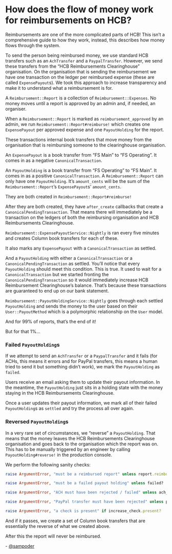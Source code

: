 # How does the flow of money work for reimbursements on HCB?

Reimbursements are one of the more complicated parts of HCB! This isn’t a comprehensive guide to how they work, instead, this describes how money flows through the system. 

To send the person being reimbursed money, we use standard HCB transfers such as an `AchTransfer` and a `PaypalTransfer`. However, we send these transfers from the “HCB Reimbursements Clearinghouse” organisation. On the organisation that is sending the reimbursement we have one transaction on the ledger per reimbursed expense (these are called `ExpensePayout`s). We took this approach to increase transparency and make it to understand what a reimbursement is for.

A `Reimbursement::Report` is a collection of `Reimbursement::Expenses`. No money moves until a report is approved by an admin and, if needed, an organiser. 

When a `Reimbursement::Report` is marked as `reimbursement_approved` by an admin, we run `Reimbursement::Report#reimburse!` which creates one `ExpensePayout` per approved expense and one `PayoutHolding` for the report.

These transactions internal book transfers that move money from the organisation that is reimbursing someone to the clearinghouse organisation.

An `ExpensePayout` is a book transfer from “FS Main” to “FS Operating”. It comes in as a negative `CanonicalTransaction`.

An `PayoutHolding` is a book transfer from “FS Operating” to “FS Main”. It comes in as a positive `CanonicalTransaction`. A `Reimbursement::Report` can only have one `PayoutHolding`. It’s `amount_cents` will be the sum of the `Reimbursement::Report`’s `ExpensePayout`s’ `amount_cents`.

They are both created in `Reimbursement::Report#reimburse!` 

After they are both created, they have `after_create` callbacks that create a `CanonicalPendingTransaction`. That means there will immediately be a transaction on the ledgers of both the reimbursing organisation and HCB Reimbursements Clearinghouse.

`Reimbursement::ExpensePayoutService::Nightly` is ran every five minutes and creates Column book transfers for each of these. 

It also marks any `ExpensePayout` with a `CanonicalTransaction` as settled.

And a `PayoutHolding` with either a `CanonicalTransaction` or a `CanonicalPendingTransaction` as settled. You’ll notice that every `PayoutHolding` should meet this condition. This is true. It used to wait for a `CanonicalTransaction` but we started fronting the `CanonicalPendingTransaction` so it would immediately increase HCB Reimbursement Clearinghouse’s balance. That’s because these transactions are guaranteed to end up on our bank statement. 

`Reimbursement::PayoutHoldingService::Nightly` goes through each settled `PayoutHolding` and sends the money to the user based on their `User::PayoutMethod` which is a polymorphic relationship on the `User` model.

And for 99% of reports, that’s the end of it!

But for that 1%…

### Failed `PayoutHolding`s

If we attempt to send an `AchTransfer` or a `PaypalTransfer` and it fails (for ACHs, this means it errors and for PayPal transfers, this means a human tried to send it but something didn’t work), we mark the `PayoutHolding` as `failed`.

Users receive an email asking them to update their payout information. In the meantime, the `PayoutHolding` just sits in a holding state with the money staying in the HCB Reimbursements Clearinghouse.

Once a user updates their payout information, we mark all of their failed `PayoutHolding`s as `settled` and try the process all over again.

### Reversed `PayoutHolding`s

In a very rare set of circumstances, we “reverse” a `PayoutHolding`. That means that the money leaves the HCB Reimbursements Clearinghouse organisation and goes back to the organisation which the report was on. This has to be manually triggered by an engineer by calling `PayoutHolding#reverse!` in the production console.

We perform the following sanity checks:

```ruby
raise ArgumentError, "must be a reimbursed report" unless report.reimbursed?

raise ArgumentError, "must be a failed payout holding" unless failed?

raise ArgumentError, "ACH must have been rejected / failed" unless ach_transfer.nil? || ach_transfer.failed? || ach_transfer.rejected?

raise ArgumentError, "PayPal transfer must have been rejected" unless paypal_transfer.nil? || paypal_transfer.rejected?

raise ArgumentError, "a check is present" if increase_check.present?
```

And if it passes, we create a set of Column book transfers that are essentially the reverse of what we created above. 

After this the report will never be reimbursed.

\- [@sampoder](https://github.com/sampoder)
